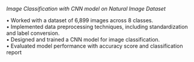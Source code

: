 
*Image Classification with CNN model on Natural Image Dataset* <br>

  • Worked with a dataset of 6,899 images across 8 classes.  <br>
  • Implemented data preprocessing techniques, including standardization and label conversion.  <br>
  • Designed and trained a CNN model for image classification.  <br>
  • Evaluated model performance with accuracy score and classification report  <br>
